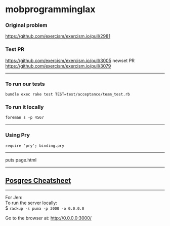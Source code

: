# mobprogramminglax

### Original problem
https://github.com/exercism/exercism.io/pull/2981

### Test PR
https://github.com/exercism/exercism.io/pull/3005
newset PR https://github.com/exercism/exercism.io/pull/3079


---

### To run our tests

`bundle exec rake test TEST=test/acceptance/team_test.rb`

### To run it locally
`foreman s -p 4567`

---

### Using Pry

`require 'pry'; binding.pry` 

---

puts page.html


---

## [Posgres Cheatsheet](http://www.postgresonline.com/downloads/special_feature/postgresql83_psql_cheatsheet.pdf)

---

For Jen:  
To run the server locally:   
$ `rackup -s puma -p 3000 -o 0.0.0.0`

Go to the browser at:
http://0.0.0.0:3000/
